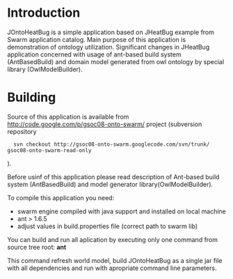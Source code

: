 # Introduction #
JOntoHeatBug is a simple application based on JHeatBug example from Swarm application catalog. Main purpose of this application is demonstration of ontology utilization. Significant changes in JHeatBug application concerned with usage of ant-based build
system (AntBasedBuild) and domain model generated from owl ontology by special library (OwlModelBuilder).

# Building #
Source of this application is available from http://code.google.com/p/gsoc08-onto-swarm/ project (subversion repository

```
  svn checkout http://gsoc08-onto-swarm.googlecode.com/svn/trunk/ gsoc08-onto-swarm-read-only
```

).

Before usinf of this application please read description of Ant-based build system (AntBasedBuild) and model generator library(OwlModelBuilder).

To compile this application you need:
  * swarm engine compiled with java support and installed on local machine
  * ant > 1.6.5
  * adjust values in build.properties file (correct path to swarm lib)

You can build and run all aplication by executing only one command from source tree root:
**ant**

This command refresh world model, build JOntoHeatBug as a single jar file with all dependencies and run with apropriate command line parameters.